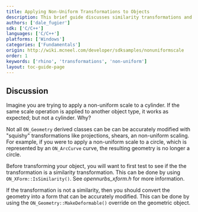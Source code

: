 ```yaml
---
title: Applying Non-Uniform Transformations to Objects
description: This brief guide discusses similarity transformations and how to use them on objects.
authors: ['dale_fugier']
sdk: ['C/C++']
languages: ['C/C++']
platforms: ['Windows']
categories: ['Fundamentals']
origin: http://wiki.mcneel.com/developer/sdksamples/nonuniformscale
order: 1
keywords: ['rhino', 'transformations', 'non-uniform']
layout: toc-guide-page
---
```


 
## Discussion

Imagine you are trying to apply a non-uniform scale to a cylinder.  If the same scale operation is applied to another object type, it works as expected; but not a cylinder.  Why?

Not all `ON_Geometry` derived classes can be can be accurately modified with "squishy" transformations like projections, shears, an non-uniform scaling.  For example, if you were to apply a non-uniform scale to a circle, which is represented by an `ON_ArcCurve` curve, the resulting geometry is no longer a circle.

Before transforming your object, you will want to first test to see if the the transformation is a similarity transformation.  This can be done by using `ON_XForm::IsSimilarity()`.  See *opennurbs_xform.h* for more information.

If the transformation is not a similarity, then you should convert the geometry into a form that can be accurately modified.  This can be done by using the `ON_Geometry::MakeDeformable()` override on the geometric object.
